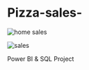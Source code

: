  # Pizza-sales-



![home sales](https://github.com/Psrijith/Pizza-sales-/assets/118285872/5d5264e1-637f-4782-aeb4-9ebf5546e321)

![sales ](https://github.com/Psrijith/Pizza-sales-/assets/118285872/8f611e1a-218e-4029-98be-c9a2ebfc991f)



Power BI &amp; SQL Project 

